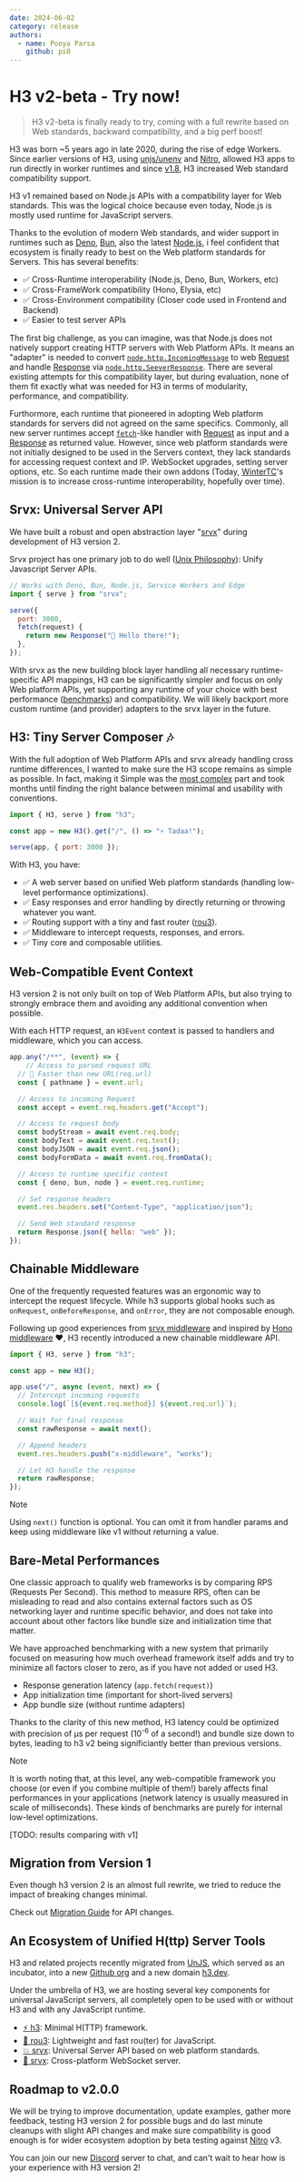 ```yaml
---
date: 2024-06-02
category: release
authors:
  - name: Pooya Parsa
    github: pi0
---
```


# H3 v2-beta - Try now!

> H3 v2-beta is finally ready to try, coming with a full rewrite based on Web standards, backward compatibility, and a big perf boost!

H3 was born ~5 years ago in late 2020, during the rise of edge Workers. Since earlier versions of H3, using [unjs/unenv](https://github.com/unjs/unenv) and [Nitro](https://nitro.build), allowed H3 apps to run directly in worker runtimes and since [v1.8](/blog/v1.8), H3 increased Web standard compatibility support.

H3 v1 remained based on Node.js APIs with a compatibility layer for Web standards. This was the logical choice because even today, Node.js is mostly used runtime for JavaScript servers.

Thanks to the evolution of modern Web standards, and wider support in runtimes such as [Deno](https://deno.com/), [Bun](https://bun.sh/), also the latest [Node.js](https://nodejs.org/en), i feel confident that ecosystem is finally ready to best on the Web platform standards for Servers. This has several benefits:

- ✅ Cross-Runtime interoperability (Node.js, Deno, Bun, Workers, etc)
- ✅ Cross-FrameWork compatibility (Hono, Elysia, etc)
- ✅ Cross-Environment compatibility (Closer code used in Frontend and Backend)
- ✅ Easier to test server APIs

The first big challenge, as you can imagine, was that Node.js does not natively support creating HTTP servers with Web Platform APIs. It means an "adapter" is needed to convert [`node.http.IncomingMessage`](https://nodejs.org/api/http.html#class-httpincomingmessage) to web [Request](https://developer.mozilla.org/en-US/docs/Web/API/Request) and handle [Response](https://developer.mozilla.org/en-US/docs/Web/API/Response) via [`node.http.SeeverResponse`](https://nodejs.org/api/http.html#class-httpserverresponse). There are several existing attempts for this compatibility layer, but during evaluation, none of them fit exactly what was needed for H3 in terms of modularity, performance, and compatibility.

Furthormore, each runtime that pioneered in adopting Web platform standards for servers did not agreed on the same specifics.
Commonly, all new server runtimes accept [`fetch`](https://developer.mozilla.org/en-US/docs/Web/API/Fetch_API)-like handler with [Request](https://developer.mozilla.org/en-US/docs/Web/API/Request) as input and a [Response](https://developer.mozilla.org/en-US/docs/Web/API/Response) as returned value. However, since web platform standards were not initially designed to be used in the Servers context, they lack standards for accessing request context and IP. WebSocket upgrades, setting server options, etc. So each runtime made their own addons (Today, [WinterTC](https://wintertc.org/faq)'s mission is to increase cross-runtime interoperability, hopefully over time).

## Srvx: Universal Server API

We have built a robust and open abstraction layer "[srvx](https://srvx.h3.dev)" during development of H3 version 2.

Srvx project has one primary job to do well ([Unix Philosophy](http://www.catb.org/esr/writings/taoup/html/ch01s06.html)): Unify Javascript Server APIs.

```js
// Works with Deno, Bun, Node.js, Service Workers and Edge
import { serve } from "srvx";

serve({
  port: 3000,
  fetch(request) {
    return new Response("👋 Hello there!");
  },
});
```

With srvx as the new building block layer handling all necessary runtime-specific API mappings, H3 can be significantly simpler and focus on only Web platform APIs, yet supporting any runtime of your choice with best performance ([benchmarks](https://github.com/h3js/srvx/tree/main/test/bench-node)) and compatibility. We will likely backport more custom runtime (and provider) adapters to the srvx layer in the future.

## H3: Tiny Server Composer 🎶

With the full adoption of Web Platform APIs and srvx already handling cross runtime differences, I wanted to make sure the H3 scope remains as simple as possible. In fact, making it Simple was the [most complex](https://www.antonsten.com/articles/simple-is-hard/) part and took months until finding the right balance between minimal and usability with conventions.

```js
import { H3, serve } from "h3";

const app = new H3().get("/", () => "⚡️ Tadaa!");

serve(app, { port: 3000 });
```

With H3, you have:

- ✅ A web server based on unified Web platform standards (handling low-level performance optimizations).
- ✅ Easy responses and error handling by directly returning or throwing whatever you want.
- ✅ Routing support with a tiny and fast router ([rou3](https://github.com/h3js/rou3)).
- ✅ Middleware to intercept requests, responses, and errors.
- ✅ Tiny core and composable utilities.

## Web-Compatible Event Context

H3 version 2 is not only built on top of Web Platform APIs, but also trying to strongly embrace them and avoiding any additional convention when possible.

With each HTTP request, an `H3Event` context is passed to handlers and middleware, which you can access.

```js
app.any("/**", (event) => {
    // Access to parsed request URL
  // 🚀 Faster than new URL(req.url)
  const { pathname } = event.url;

  // Access to incoming Request
  const accept = event.req.headers.get("Accept");

  // Access to request body
  const bodyStream = await event.req.body;
  const bodyText = await event.req.text();
  const bodyJSON = await event.req.json();
  const bodyFormData = await event.req.fromData();

  // Access to runtime specific context
  const { deno, bun, node } = event.req.runtime;

  // Set response headers
  event.res.headers.set("Content-Type", "application/json");

  // Send Web standard response
  return Response.json({ hello: "web" });
});
```

## Chainable Middleware

One of the frequently requested features was an ergonomic way to intercept the request lifecycle. While h3 supports global hooks such as `onRequest`, `onBeforeResponse`, and `onError`, they are not composable enough.

Following up good experiences from [srvx middleware](https://srvx.h3.dev/guide/middleware) and inspired by [Hono middleware](https://hono.dev/docs/guides/middleware) ❤️, H3 recently introduced a new chainable middleware API.

```js
import { H3, serve } from "h3";

const app = new H3();

app.use("/", async (event, next) => {
  // Intercept incoming requests
  console.log(`[${event.req.method}] ${event.req.url}`);

  // Wait for final response
  const rawResponse = await next();

  // Append headers
  event.res.headers.push("x-middleware", "works");

  // Let H3 handle the response
  return rawResponse;
});
```

> [!NOTE]
> Using `next()` function is optional. You can omit it from handler params and keep using middleware like v1 without returning a value.

## Bare-Metal Performances

One classic approach to qualify web frameworks is by comparing RPS (Requests Per Second). This method to measure RPS, often can be misleading to read and also contains external factors such as OS networking layer and runtime specific behavior, and does not take into account about other factors like bundle size and initialization time that matter.

We have approached benchmarking with a new system that primarily focused on measuring how much overhead framework itself adds and try to minimize all factors closer to zero, as if you have not added or used H3.

- Response generation latency (`app.fetch(request)`)
- App initialization time (important for short-lived servers)
- App bundle size (without runtime adapters)

Thanks to the clarity of this new method, H3 latency could be optimized with precision of µs per request (10<sup>-6</sup> of a second!) and bundle size down to bytes, leading to h3 v2 being significiantly better than previous versions.

> [!NOTE]
> It is worth noting that, at this level, any web-compatible framework you choose (or even if you combine multiple of them!) barely affects final performances in your applications (network latency is usually measured in scale of milliseconds). These kinds of benchmarks are purely for internal low-level optimizations.

[TODO: results comparing with v1]

## Migration from Version 1

Even though h3 version 2 is an almost full rewrite, we tried to reduce the impact of breaking changes minimal.

Check out [Migration Guide](/migration) for API changes.

## An Ecosystem of Unified H(ttp) Server Tools

H3 and related projects recently migrated from [UnJS](https://github.com/unjs), which served as an incubator, into a new [Github org](https://github.com/h3js) and a new domain [h3.dev](https://h3.dev).

Under the umbrella of H3, we are hosting several key components for universal JavaScript servers, all completely open to be used with or without H3 and with any JavaScript runtime.

- [⚡️ h3](https://github.com/h3js/h3): Minimal H(TTP) framework.
- [🌳 rou3](https://github.com/h3js/rou3): Lightweight and fast rou(ter) for JavaScript.
- [💥 srvx](https://srvx.h3.dev): Universal Server API based on web platform standards.
- [🔌 srvx](https://crossws.h3.dev): Cross-platform WebSocket server.

## Roadmap to v2.0.0

We will be trying to improve documentation, update examples, gather more feedback, testing H3 version 2 for possible bugs and do last minute cleanups with slight API changes and make sure compatibility is good enough is for wider ecosystem adoption by beta testing against [Nitro](https://nitro.build) v3.

You can join our new [Discord](https://discord.h3.dev) server to chat, and can't wait to hear how is your experience with H3 version 2!
